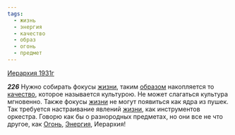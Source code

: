 ```yaml
---
tags:
  - жизнь
  - энергия
  - качество
  - образ
  - огонь
  - предмет
---
```


[Иерархия 1931г](https://127.0.0.1:4002/agni/1931)

___226___
Нужно собирать фокусы [жизни](../../../tags/#жизнь), таким [образом](../../../tags/#образ) накопляется то [качество](../../../tags/#качество), которое называется культурою. Не может слагаться культура мгновенно. Также фокусы [жизни](../../../tags/#жизнь) не могут появиться как ядра из пушек. Так требуется настраивание явлений [жизни](../../../tags/#жизнь), как инструментов оркестра. Говорю как бы о разнородных предметах, но они все не что другое, как [Огонь](../../../tags/#огонь), [Энергия](../../../tags/#энергия), Иерархия!   

